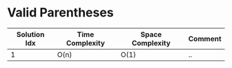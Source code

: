 # Valid Parentheses

| Solution Idx | Time Complexity | Space Complexity | Comment |
| ------------ | --------------- | ---------------- | ------- |
| 1            | O(n)            | O(1)             | ..      |
